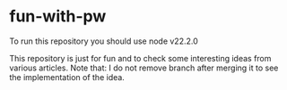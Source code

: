 # fun-with-pw

To run this repository you should use node v22.2.0

This repository is just for fun and to check some interesting ideas from various articles.
Note that: I do not remove branch after merging it to see the implementation of the idea.
